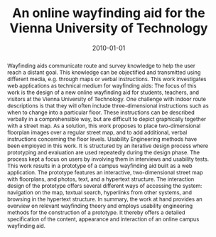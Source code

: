 ---
abstract: 'Wayfinding aids communicate route and survey knowledge to help the user
  reach a distant goal. This knowledge can be objectified and transmitted using different
  media, e.g. through maps or verbal instructions. This work investigates web applications
  as technical medium for wayfinding aids: The focus of this work is the design of
  a new online wayfinding aid for students, teachers, and visitors at the Vienna University
  of Technology. One challenge with indoor route descriptions is that they will often
  include three-dimensional instructions such as when to change into a particular
  floor. These instructions can be described verbally in a comprehensible way, but
  are difficult to depict graphically together with a street map. As a solution, this
  work proposes to place two-dimensional floorplan images over a regular street map,
  and to add additional, verbal instructions concerning the floor levels. Usability
  Engineering methods have been employed in this work. It is structured by an iterative
  design process where prototyping and evaluation are used repeatedly during the design
  phase. The process kept a focus on users by involving them in interviews and usability
  tests. This work results in a prototype of a campus wayfinding aid built as a web
  application. The prototype features an interactive, two-dimensional street map with
  floorplans, and photos, text, and a hypertext structure. The interaction design
  of the prototype offers several different ways of accessing the system: navigation
  on the map, textual search, hyperlinks from other systems, and browsing in the hypertext
  structure. In summary, the work at hand provides an overview on relevant wayfinding
  theory and employs usability engineering methods for the construction of a prototype.
  It thereby offers a detailed specification of the content, appearance and interaction
  of an online campus wayfinding aid.'
authors:
- Johannes Harms
date: '2010-01-01'
featured: false
publication_types:
- '7'
publishDate: '2010-01-01'
title: An online wayfinding aid for the Vienna University of Technology
url_pdf: ''
---